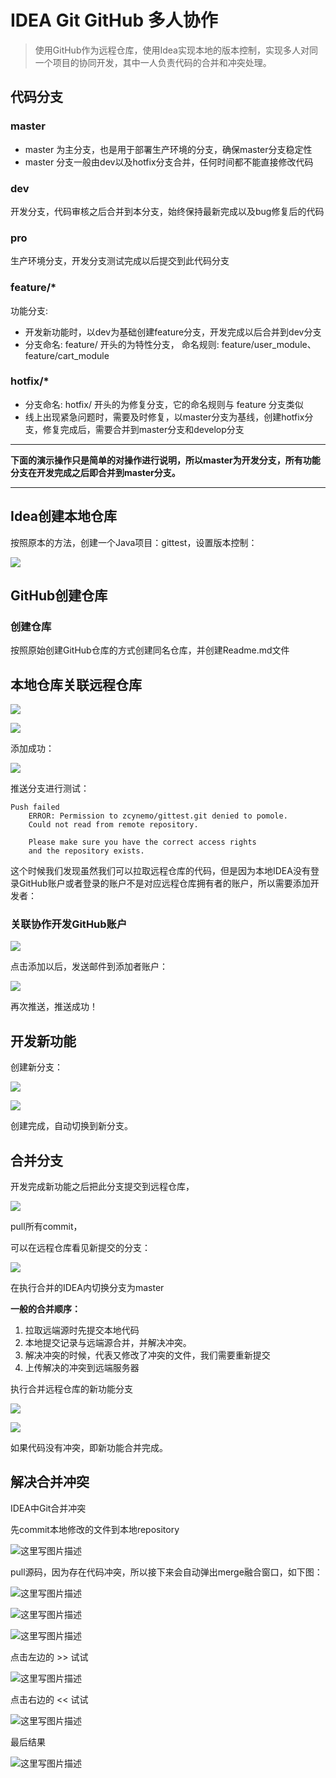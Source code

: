 # IDEA Git GitHub 多人协作

> 使用GitHub作为远程仓库，使用Idea实现本地的版本控制，实现多人对同一个项目的协同开发，其中一人负责代码的合并和冲突处理。

## 代码分支

### master

- master 为主分支，也是用于部署生产环境的分支，确保master分支稳定性
- master 分支一般由dev以及hotfix分支合并，任何时间都不能直接修改代码

### dev

开发分支，代码审核之后合并到本分支，始终保持最新完成以及bug修复后的代码

### pro

生产环境分支，开发分支测试完成以后提交到此代码分支

### feature/*

功能分支:

- 开发新功能时，以dev为基础创建feature分支，开发完成以后合并到dev分支
- 分支命名: feature/ 开头的为特性分支， 命名规则: feature/user_module、 feature/cart_module

### hotfix/*

- 分支命名: hotfix/ 开头的为修复分支，它的命名规则与 feature 分支类似
- 线上出现紧急问题时，需要及时修复，以master分支为基线，创建hotfix分支，修复完成后，需要合并到master分支和develop分支







------

**下面的演示操作只是简单的对操作进行说明，所以master为开发分支，所有功能分支在开发完成之后即合并到master分支。**

------



## Idea创建本地仓库

按照原本的方法，创建一个Java项目：gittest，设置版本控制：

![](https://pomole.oss-cn-beijing.aliyuncs.com/nemo_pic/20200402233724.png)

## GitHub创建仓库

### 创建仓库

按照原始创建GitHub仓库的方式创建同名仓库，并创建Readme.md文件

## 本地仓库关联远程仓库

![](https://pomole.oss-cn-beijing.aliyuncs.com/nemo_pic/20200403000324.png)

![](https://pomole.oss-cn-beijing.aliyuncs.com/nemo_pic/20200403002503.png)

添加成功：

![](https://pomole.oss-cn-beijing.aliyuncs.com/nemo_pic/20200403002521.png)



推送分支进行测试：

```shell
Push failed
	ERROR: Permission to zcynemo/gittest.git denied to pomole.
	Could not read from remote repository.
	
	Please make sure you have the correct access rights
	and the repository exists.
```
这个时候我们发现虽然我们可以拉取远程仓库的代码，但是因为本地IDEA没有登录GitHub账户或者登录的账户不是对应远程仓库拥有者的账户，所以需要添加开发者：

### 关联协作开发GitHub账户

![](https://pomole.oss-cn-beijing.aliyuncs.com/nemo_pic/20200403001814.png)

点击添加以后，发送邮件到添加者账户：

![](https://pomole.oss-cn-beijing.aliyuncs.com/nemo_pic/20200403002033.png)

再次推送，推送成功！

## 开发新功能

创建新分支：

![](https://pomole.oss-cn-beijing.aliyuncs.com/nemo_pic/20200404005116.png)



![](https://pomole.oss-cn-beijing.aliyuncs.com/nemo_pic/20200404005034.png)

创建完成，自动切换到新分支。

## 合并分支

开发完成新功能之后把此分支提交到远程仓库，

![](https://pomole.oss-cn-beijing.aliyuncs.com/nemo_pic/20200404010357.png)

pull所有commit，

可以在远程仓库看见新提交的分支：

![](https://pomole.oss-cn-beijing.aliyuncs.com/nemo_pic/20200404005506.png)



在执行合并的IDEA内切换分支为master

**一般的合并顺序：**

1. 拉取远端源时先提交本地代码
2. 本地提交记录与远端源合并，并解决冲突。
3. 解决冲突的时候，代表又修改了冲突的文件，我们需要重新提交
4. 上传解决的冲突到远端服务器

执行合并远程仓库的新功能分支

![](https://pomole.oss-cn-beijing.aliyuncs.com/nemo_pic/20200404010832.png)



![](https://pomole.oss-cn-beijing.aliyuncs.com/nemo_pic/20200404010648.png)

如果代码没有冲突，即新功能合并完成。





## 解决合并冲突

IDEA中Git合并冲突

先commit本地修改的文件到本地repository

![这里写图片描述](https://img-blog.csdn.net/20180403085235594?watermark/2/text/aHR0cHM6Ly9ibG9nLmNzZG4ubmV0L3FxXzIxMzgzNDM1/font/5a6L5L2T/fontsize/400/fill/I0JBQkFCMA==/dissolve/70)

pull源码，因为存在代码冲突，所以接下来会自动弹出merge融合窗口，如下图：

![这里写图片描述](https://img-blog.csdn.net/20180403085259239?watermark/2/text/aHR0cHM6Ly9ibG9nLmNzZG4ubmV0L3FxXzIxMzgzNDM1/font/5a6L5L2T/fontsize/400/fill/I0JBQkFCMA==/dissolve/70)

![这里写图片描述](https://img-blog.csdn.net/20180402204310187?watermark/2/text/aHR0cHM6Ly9ibG9nLmNzZG4ubmV0L3FxXzIxMzgzNDM1/font/5a6L5L2T/fontsize/400/fill/I0JBQkFCMA==/dissolve/70)

![这里写图片描述](https://img-blog.csdn.net/20180402203800577?watermark/2/text/aHR0cHM6Ly9ibG9nLmNzZG4ubmV0L3FxXzIxMzgzNDM1/font/5a6L5L2T/fontsize/400/fill/I0JBQkFCMA==/dissolve/70)

点击左边的 >> 试试

![这里写图片描述](https://img-blog.csdn.net/20180402203817150?watermark/2/text/aHR0cHM6Ly9ibG9nLmNzZG4ubmV0L3FxXzIxMzgzNDM1/font/5a6L5L2T/fontsize/400/fill/I0JBQkFCMA==/dissolve/70)

点击右边的 << 试试

![这里写图片描述](https://img-blog.csdn.net/20180402203830908?watermark/2/text/aHR0cHM6Ly9ibG9nLmNzZG4ubmV0L3FxXzIxMzgzNDM1/font/5a6L5L2T/fontsize/400/fill/I0JBQkFCMA==/dissolve/70)

最后结果

![这里写图片描述](https://img-blog.csdn.net/20180402203900609?watermark/2/text/aHR0cHM6Ly9ibG9nLmNzZG4ubmV0L3FxXzIxMzgzNDM1/font/5a6L5L2T/fontsize/400/fill/I0JBQkFCMA==/dissolve/70)


